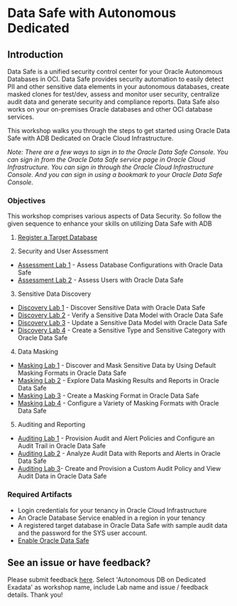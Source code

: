 # Data Safe with Autonomous Dedicated
## Introduction
Data Safe is a unified security control center for your Oracle Autonomous Databases in OCI. Data Safe provides security automation to easily detect PII and other sensitive data elements in your autonomous databases, create masked clones for test/dev, assess and monitor user security, centralize audit data and generate security and compliance reports. Data Safe also works on your on-premises Oracle databases and other OCI database services.

This workshop walks you through the steps to get started using Oracle Data Safe with ADB Dedicated on Oracle Cloud Infrastructure.

*Note: There are a few ways to sign in to the Oracle Data Safe Console. You can sign in from the Oracle Data Safe service page in Oracle Cloud Infrastructure. You can sign in through the Oracle Cloud Infrastructure Console. And you can sign in using a bookmark to your Oracle Data Safe Console.*

### Objectives

This workshop comprises various aspects of Data Security. So follow the given sequence to enhance your skills on utilizing Data Safe with ADB
1. [Register a Target Database](?lab=lab-27-1-register-target-database)

2. Security and User Assessment
- [Assessment Lab 1](?lab=lab-27-2-assess-database-configurations) - Assess Database Configurations with Oracle Data Safe
- [Assessment Lab 2](?lab=lab-27-3-assess-users-oracle-data-safe) - Assess Users with Oracle Data Safe
3. Sensitive Data Discovery
- [Discovery Lab 1](?lab=lab-27-4-discover-sensitive-data-oracle) - Discover Sensitive Data with Oracle Data Safe
- [Discovery Lab 2](?lab=lab-27-5-verify-sensitive-data-model) - Verify a Sensitive Data Model with Oracle Data Safe
- [Discovery Lab 3](?lab=lab-27-6-update-sensitive-data-model) - Update a Sensitive Data Model with Oracle Data Safe
- [Discovery Lab 4](?lab=lab-27-7-create-sensitive-type-sensitive) - Create a Sensitive Type and Sensitive Category with Oracle Data Safe
4. Data Masking
- [Masking Lab 1](?lab=lab-27-8-discover-mask-sensitive-data-by) - Discover and Mask Sensitive Data by Using Default Masking Formats in Oracle Data Safe
- [Masking Lab 2](?lab=lab-27-9-explore-data-masking-results) - Explore Data Masking Results and Reports in Oracle Data Safe
- [Masking Lab 3](?lab=lab-27-10-create-masking-format-oracle-data) - Create a Masking Format in Oracle Data Safe
- [Masking Lab 4](?lab=lab-27-11-configure-variety-masking-formats) - Configure a Variety of Masking Formats with Oracle Data Safe
5. Auditing and Reporting
- [Auditing Lab 1](?lab=lab-27-12-provision-audit-alert-policies) - Provision Audit and Alert Policies and Configure an Audit Trail in Oracle Data Safe
- [Auditing Lab 2](?lab=lab-27-13-analyze-audit-data-reports-ale) - Analyze Audit Data with Reports and Alerts in Oracle Data Safe
- [Auditing Lab 3](?lab=lab-27-14-create-provision-custom-audit)- Create and Provision a Custom Audit Policy and View Audit Data in Oracle Data Safe

### Required Artifacts

- Login credentials for your tenancy in Oracle Cloud Infrastructure
- An Oracle Database Service enabled in a region in your tenancy
- A registered target database in Oracle Data Safe with sample audit data and the password for the SYS user account. 
- [Enable Oracle Data Safe](https://docs.oracle.com/en/cloud/paas/data-safe/udscs/enable-oracle-data-safe.html#GUID-1293621D-A6C6-448C-AD97-38B90A9473F0)

## See an issue or have feedback?  
Please submit feedback [here](https://apexapps.oracle.com/pls/apex/f?p=133:1:::::P1_FEEDBACK:1).   Select 'Autonomous DB on Dedicated Exadata' as workshop name, include Lab name and issue / feedback details. Thank you!